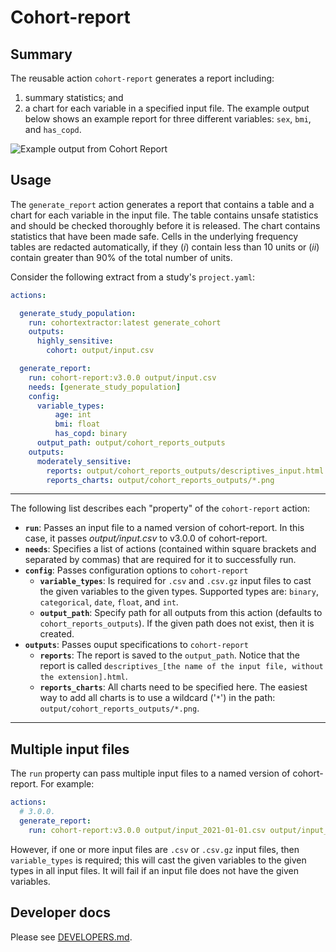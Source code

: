 # Cohort-report

## Summary

The reusable action `cohort-report` generates a report including:

1. summary statistics; and
2. a chart for each variable in a specified input file.
The example output below shows an example report for three different variables: `sex`, `bmi`, and `has_copd`.

![Example output from Cohort Report](https://user-images.githubusercontent.com/477263/140117942-fbfde3fc-2ffc-41f9-b2d2-4128629cbb58.png)

## Usage

The `generate_report` action generates a report that contains a table and a chart for each variable in the input file.
The table contains unsafe statistics and should be checked thoroughly before it is released.
The chart contains statistics that have been made safe.
Cells in the underlying frequency tables are redacted automatically, if they 
(*i*) contain less than 10 units or
(*ii*) contain greater than 90% of the total number of units.

Consider the following extract from a study's `project.yaml`:

```yaml
actions:

  generate_study_population:
    run: cohortextractor:latest generate_cohort
    outputs:
      highly_sensitive:
        cohort: output/input.csv

  generate_report:
    run: cohort-report:v3.0.0 output/input.csv
    needs: [generate_study_population]
    config:
      variable_types:
          age: int
          bmi: float
          has_copd: binary
      output_path: output/cohort_reports_outputs
    outputs:
      moderately_sensitive:
        reports: output/cohort_reports_outputs/descriptives_input.html
        reports_charts: output/cohort_reports_outputs/*.png
```
 
 ---

 The following list describes each "property" of the `cohort-report` action:

- **`run`**: Passes an input file to a named version of cohort-report.
In this case, it passes *output/input.csv* to v3.0.0 of cohort-report.
- **`needs`**: Specifies a list of actions (contained within square brackets and separated by commas) that are required for it to successfully run.
- **`config`**: Passes configuration options to `cohort-report`
  - **`variable_types`**: Is required for `.csv` and `.csv.gz` input files to cast the given variables to the given types.
    Supported types are: `binary`, `categorical`, `date`, `float`, and `int`.
  - **`output_path`**: Specify path for all outputs from this action (defaults to `cohort_reports_outputs`).
    If the given path does not exist, then it is created.
- **`outputs`**: Passes ouput specifications to `cohort-report`
  - **`reports`**: The report is saved to the `output_path`. 
    Notice that the report is called `descriptives_[the name of the input file, without the extension].html`. 
  - **`reports_charts`**: All charts need to be specified here. 
    The easiest way to add all charts is to use a wildcard ('`*`') in the path: `output/cohort_reports_outputs/*.png`.

---

## Multiple input files

The `run` property can pass multiple input files to a named version of cohort-report.
For example:

```yaml
actions:
  # 3.0.0.
  generate_report:
    run: cohort-report:v3.0.0 output/input_2021-01-01.csv output/input_2021-02-01.csv
```

However, if one or more input files are `.csv` or `.csv.gz` input files, then `variable_types` is required;
this will cast the given variables to the given types in all input files.
It will fail if an input file does not have the given variables.

## Developer docs

Please see [DEVELOPERS.md](DEVELOPERS.md).
